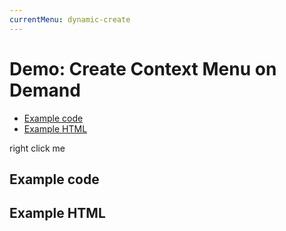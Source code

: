 ```yaml
---
currentMenu: dynamic-create 
---
```


# Demo: Create Context Menu on Demand

<!-- START doctoc generated TOC please keep comment here to allow auto update -->
<!-- DON'T EDIT THIS SECTION, INSTEAD RE-RUN doctoc TO UPDATE -->


- [Example code](#example-code)
- [Example HTML](#example-html)

<!-- END doctoc generated TOC please keep comment here to allow auto update -->

<span class="context-menu-one btn btn-neutral">right click me</span>

## Example code

<script type="text/javascript" class="showcase">
$(function(){
    $.contextMenu({
        selector: '.context-menu-one', 
        build: function($trigger, e) {
            // this callback is executed every time the menu is to be shown
            // its results are destroyed every time the menu is hidden
            // e is the original contextmenu event, containing e.pageX and e.pageY (amongst other data)
            return {
                callback: function(key, options) {
                    var m = "clicked: " + key;
                    window.console && console.log(m) || alert(m); 
                },
                items: {
                    "edit": {name: "Edit", icon: "edit"},
                    "cut": {name: "Cut", icon: "cut"},
                    "copy": {name: "Copy", icon: "copy"},
                    "paste": {name: "Paste", icon: "paste"},
                    "delete": {name: "Delete", icon: "delete"},
                    "sep1": "---------",
                    "quit": {name: "Quit", icon: function($element, key, item){ return 'context-menu-icon context-menu-icon-quit'; }}
                }
            };
        }
    });
});
</script>

## Example HTML
<div style="display:none;" class="showcase" data-showcase-import=".context-menu-one"></div>
